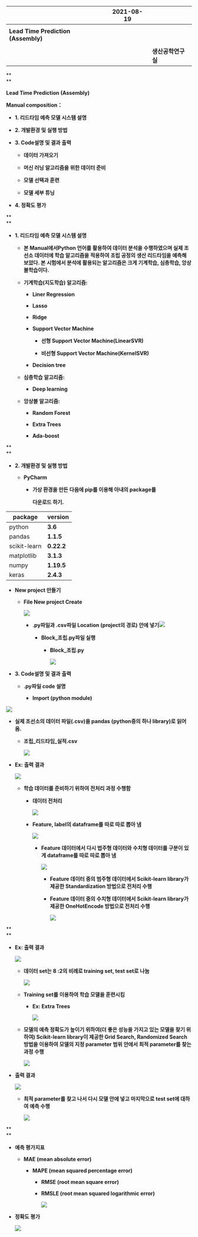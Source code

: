 |                                     | **2021-08-19** |                    |
|-------------------------------------|----------------|--------------------|
|                                     |                |                    |
| **Lead Time Prediction (Assembly)** |                |                    |
|                                     |                |                    |
|                                     |                | **생산공학연구실** |

**  
**

**Lead Time Prediction (Assembly)**

**Manual composition：**

-   **1. 리드타임 예측 모델 시스템 설명**

-   **2. 개발환경 및 실행 방법**

-   **3. Code설명 및 결과 출력**

    -   **데이터 가져오기**

    -   **머신 러닝 알고리즘을 위한 데이터 준비**

    -   **모델 선택과 훈련**

    -   **모델 세부 튜닝**

-   **4. 정확도 평가**

**  
**

-   **1. 리드타임 예측 모델 시스템 설명**

    -   **본 Manual에서Python 언어를 활용하여 데이터 분석을 수행하였으며 실제
        조선소 데이터에 학습 알고리즘을 적용하여 조립 공정의 생산 리드타임을
        예측해 보았다. 본 시험에서 분석에 활용되는 알고리즘은 크게 기계학습,
        심층학습, 앙상블학습이다.**

    -   **기계학습(지도학습) 알고리즘:**

        -   **Liner Regression**

        -   **Lasso**

        -   **Ridge**

        -   **Support Vector Machine**

            -   **선형 Support Vector Machine(LinearSVR)**

            -   **비선형 Support Vector Machine(KernelSVR)**

        -   **Decision tree**

    -   **심층학습 알고리즘:**

        -   **Deep learning**

    -   **앙상블 알고리즘:**

        -   **Random Forest**

        -   **Extra Trees**

        -   **Ada-boost**

**  
**

-   **2. 개발환경 및 실행 방법**

    -   **PyCharm**

        -   **가상 환경을 만든 다음에 pip를 이용해 아내의 package를**

            **다운로드 하기.**

| package      | version    |
|--------------|------------|
| python       | **3.6**    |
| pandas       | **1.1.5**  |
| scikit-learn | **0.22.2** |
| matplotlib   | **3.1.3**  |
| numpy        | **1.19.5** |
| keras        | **2.4.3**  |

-   **New project 만들기**

    -   **File New project Create**

        **![](media/4e40a0375c584c888e70d610184fb5c2.png)**

        -   **.py파일과 .csv파일 Location (project의 경로) 안에
            넣기![](media/6bc8c4b1b48865a239e81f67fa41f7a2.png)**

            -   **Block\_조립.py파일 실행**

                -   **Block\_조립.py**

                    ![](media/768c58b20115c3480441adffaf090347.png)

-   **3. Code설명 및 결과 출력**

    -   **.py파일 code 설명**

        -   **Import (python module)**

**![](media/d0731a63291bc2407ab14406748134ba.png)**

-   **실제 조선소의 데이터 파일(.csv)을 pandas (python중의 하나 library)로 읽어
    옴.**

    -   **조립\_리드타임\_실적.csv**

        **![](media/b5c9e4f1b909d839c1640fd057e0d4a0.png)**

-   **Ex: 출력 결과**

    **![](media/7867ae820a5c52dbbc1c6d7a0c796617.png)**

    -   **학습 데이터를 준비하기 위하여 전처리 과정 수행함**

        -   **데이터 전처리**

            **![](media/08e8540390dce987cd3916a48a547b5d.png)**

        -   **Feature, label의 dataframe를 따로 따로 뽑아 냄**

            **![](media/a97543d248bd041ebdd24eaa021d92f8.png)**

            -   **Feature 데이터에서 다시 법주형 데이터와 수치형 데이터를 구분이
                있게 dataframe를 따로 따로 뽑아 냄**

                **![](media/b45dcf8b2326d2faea753e0521543c08.png)**

                -   **Feature 데이터 중의 범주형 데이터에서 Scikit-learn
                    library가 제공한 Standardization 방법으로 전처리 수행**

                -   **Feature 데이터 중의 수치형 데이터에서 Scikit-learn
                    library가 제공한 OneHotEncode 방법으로 전처리 수행**

                    **![](media/3926fe13c2d29726bb595bd9e033e30c.png)**

**  
**

-   **Ex: 출력 결과**

    **![](media/37cf61b5a18ff429ac6112274dfa2f47.png)**

    -   **데이터 set는 8 :2의 비례로 training set, test set로 나눔**

        **![](media/fbe9e3c72c900e6a33c3c82d1f375b20.png)**

    -   **Training set를 이용하여 학습 모델을 훈련시킴**

        -   **Ex: Extra Trees**

            **![](media/5fe1ccffb55fd7ccfbb499f26927ea43.png)**

    -   **모델의 예측 정확도가 높이기 위하여(더 좋은 성능을 가지고 있는 모델을
        찾기 위하여) Scikit-learn library이 제공한 Grid Search, Randomized
        Search 방법을 이용하여 모델의 지정 parameter 범위 안에서 최적
        parameter를 찾는 과정 수행**

        **![](media/9d1b3e5dfea0dc493031e58ef0f251af.png)**

-   **출력 결과**

    **![](media/d62b3c2462f7cb541389bd203f8d9d62.png)**

    -   **최적 parameter를 찾고 나서 다시 모델 안에 넣고 마지막으로 test set에
        대하여 예측 수행**

        **![](media/e9b99ee30c1e31a2ca605481559283db.png)**

**  
**

-   **예측 평가지표**

    -   **MAE (mean absolute error)**

        -   **MAPE (mean squared percentage error)**

            -   **RMSE (root mean square error)**

            -   **RMSLE (root mean squared logarithmic error)**

                **![](media/5b8aa436fdfc509f2ed0474592af364c.png)**

-   **정확도 평가**

    **![](media/76742b5da0b3797a7c212025847b1ec3.png)**
